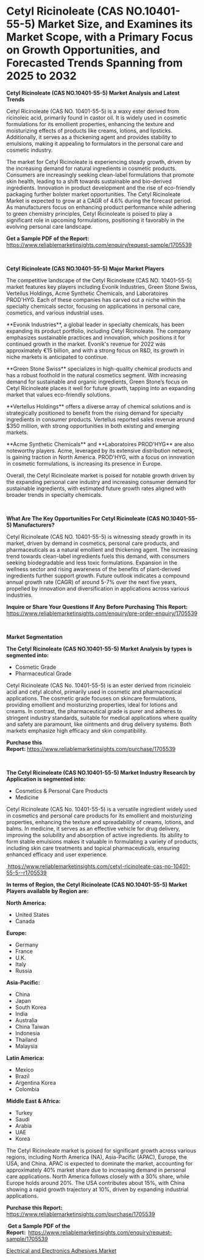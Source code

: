 <p><h1>Cetyl Ricinoleate (CAS NO.10401-55-5) Market Size, and Examines its Market Scope, with a Primary Focus on Growth Opportunities, and Forecasted Trends Spanning from 2025 to 2032</h1></p><p><strong>Cetyl Ricinoleate (CAS NO.10401-55-5) Market Analysis and Latest Trends</strong></p>
<p><p>Cetyl Ricinoleate (CAS NO. 10401-55-5) is a waxy ester derived from ricinoleic acid, primarily found in castor oil. It is widely used in cosmetic formulations for its emollient properties, enhancing the texture and moisturizing effects of products like creams, lotions, and lipsticks. Additionally, it serves as a thickening agent and provides stability to emulsions, making it appealing to formulators in the personal care and cosmetic industry.</p><p>The market for Cetyl Ricinoleate is experiencing steady growth, driven by the increasing demand for natural ingredients in cosmetic products. Consumers are increasingly seeking clean-label formulations that promote skin health, leading to a shift towards sustainable and bio-derived ingredients. Innovation in product development and the rise of eco-friendly packaging further bolster market opportunities. The Cetyl Ricinoleate Market is expected to grow at a CAGR of 4.6% during the forecast period. As manufacturers focus on enhancing product performance while adhering to green chemistry principles, Cetyl Ricinoleate is poised to play a significant role in upcoming formulations, positioning it favorably in the evolving personal care landscape.</p></p>
<p><strong>Get a Sample PDF of the Report:&nbsp;</strong> <a href="https://www.reliablemarketinsights.com/enquiry/request-sample/1705539?utm_campaign=3191&utm_medium=2&utm_source=Github&utm_content=ia&utm_term=27032025&utm_id=cetyl-ricinoleate-cas-no10401-55-5">https://www.reliablemarketinsights.com/enquiry/request-sample/1705539</a></p>
<p>&nbsp;</p>
<p><strong>Cetyl Ricinoleate (CAS NO.10401-55-5) Major Market Players</strong></p>
<p><p>The competitive landscape of the Cetyl Ricinoleate (CAS NO. 10401-55-5) market features key players including Evonik Industries, Green Stone Swiss, Vertellus Holdings, Acme Synthetic Chemicals, and Laboratoires PROD'HYG. Each of these companies has carved out a niche within the specialty chemicals sector, focusing on applications in personal care, cosmetics, and various industrial uses.</p><p>**Evonik Industries**, a global leader in specialty chemicals, has been expanding its product portfolio, including Cetyl Ricinoleate. The company emphasizes sustainable practices and innovation, which positions it for continued growth in the market. Evonik's revenue for 2022 was approximately €15 billion, and with a strong focus on R&D, its growth in niche markets is anticipated to continue.</p><p>**Green Stone Swiss** specializes in high-quality chemical products and has a robust foothold in the natural cosmetics segment. With increasing demand for sustainable and organic ingredients, Green Stone’s focus on Cetyl Ricinoleate places it well for future growth, tapping into an expanding market that values eco-friendly solutions.</p><p>**Vertellus Holdings** offers a diverse array of chemical solutions and is strategically positioned to benefit from the rising demand for specialty ingredients in consumer products. Vertellus reported sales revenue around $350 million, with strong opportunities in both existing and emerging markets.</p><p>**Acme Synthetic Chemicals** and **Laboratoires PROD'HYG** are also noteworthy players. Acme, leveraged by its extensive distribution network, is gaining traction in North America. PROD'HYG, with a focus on innovation in cosmetic formulations, is increasing its presence in Europe.</p><p>Overall, the Cetyl Ricinoleate market is poised for notable growth driven by the expanding personal care industry and increasing consumer demand for sustainable ingredients, with estimated future growth rates aligned with broader trends in specialty chemicals.</p></p>
<p>&nbsp;</p>
<p><strong>What Are The Key Opportunities For Cetyl Ricinoleate (CAS NO.10401-55-5) Manufacturers?</strong></p>
<p><p>Cetyl Ricinoleate (CAS NO. 10401-55-5) is witnessing steady growth in its market, driven by demand in cosmetics, personal care products, and pharmaceuticals as a natural emollient and thickening agent. The increasing trend towards clean-label ingredients fuels this demand, with consumers seeking biodegradable and less toxic formulations. Expansion in the wellness sector and rising awareness of the benefits of plant-derived ingredients further support growth. Future outlook indicates a compound annual growth rate (CAGR) of around 5-7% over the next five years, propelled by innovation and diversification in applications across various industries.</p></p>
<p><strong>Inquire or Share Your Questions If Any Before Purchasing This Report:</strong> <a href="https://www.reliablemarketinsights.com/enquiry/pre-order-enquiry/1705539?utm_campaign=3191&utm_medium=2&utm_source=Github&utm_content=ia&utm_term=27032025&utm_id=cetyl-ricinoleate-cas-no10401-55-5">https://www.reliablemarketinsights.com/enquiry/pre-order-enquiry/1705539</a></p>
<p>&nbsp;</p>
<p><strong>Market Segmentation</strong></p>
<p><strong>The Cetyl Ricinoleate (CAS NO.10401-55-5) Market Analysis by types is segmented into:</strong></p>
<p><ul><li>Cosmetic Grade</li><li>Pharmaceutical Grade</li></ul></p>
<p><p>Cetyl Ricinoleate (CAS No. 10401-55-5) is an ester derived from ricinoleic acid and cetyl alcohol, primarily used in cosmetic and pharmaceutical applications. The cosmetic grade focuses on skincare formulations, providing emollient and moisturizing properties, ideal for lotions and creams. In contrast, the pharmaceutical grade is purer and adheres to stringent industry standards, suitable for medical applications where quality and safety are paramount, like ointments and drug delivery systems. Both markets emphasize high efficacy and skin compatibility.</p></p>
<p><strong>Purchase this Report:&nbsp;</strong><a href="https://www.reliablemarketinsights.com/purchase/1705539?utm_campaign=3191&utm_medium=2&utm_source=Github&utm_content=ia&utm_term=27032025&utm_id=cetyl-ricinoleate-cas-no10401-55-5">https://www.reliablemarketinsights.com/purchase/1705539</a></p>
<p>&nbsp;</p>
<p><strong>The Cetyl Ricinoleate (CAS NO.10401-55-5) Market Industry Research by Application is segmented into:</strong></p>
<p><ul><li>Cosmetics & Personal Care Products</li><li>Medicine</li></ul></p>
<p><p>Cetyl Ricinoleate (CAS No. 10401-55-5) is a versatile ingredient widely used in cosmetics and personal care products for its emollient and moisturizing properties, enhancing the texture and spreadability of creams, lotions, and balms. In medicine, it serves as an effective vehicle for drug delivery, improving the solubility and absorption of active ingredients. Its ability to form stable emulsions makes it valuable in formulating a variety of products, including skin care treatments and topical pharmaceuticals, ensuring enhanced efficacy and user experience.</p></p>
<p><a href="https://www.reliablemarketinsights.com/cetyl-ricinoleate-cas-no-10401-55-5--r1705539?utm_campaign=3191&utm_medium=2&utm_source=Github&utm_content=ia&utm_term=27032025&utm_id=cetyl-ricinoleate-cas-no10401-55-5">&nbsp;https://www.reliablemarketinsights.com/cetyl-ricinoleate-cas-no-10401-55-5--r1705539</a></p>
<p><strong>In terms of Region, the Cetyl Ricinoleate (CAS NO.10401-55-5) Market Players available by Region are:</strong></p>
<p>
    <p> <strong> North America: </strong>
        <ul>
            <li>United States</li>
            <li>Canada</li>
        </ul>
        </p> 
    <p> <strong> Europe: </strong>
        <ul>
            <li>Germany</li>
            <li>France</li>
            <li>U.K.</li>
            <li>Italy</li>
            <li>Russia</li>
        </ul>
        </p> 
    <p> <strong> Asia-Pacific: </strong>
        <ul>
            <li>China</li>
            <li>Japan</li>
            <li>South Korea</li>
            <li>India</li>
            <li>Australia</li>
            <li>China Taiwan</li>
            <li>Indonesia</li>
            <li>Thailand</li>
            <li>Malaysia</li>
        </ul>
        </p> 
    <p> <strong> Latin America: </strong>
        <ul>
            <li>Mexico</li>
            <li>Brazil</li>
            <li>Argentina Korea</li>
            <li>Colombia</li>
        </ul>
        </p> 
    <p> <strong> Middle East & Africa: </strong>
        <ul>
            <li>Turkey</li>
            <li>Saudi</li>
            <li>Arabia</li>
            <li>UAE</li>
            <li>Korea</li>
        </ul>
    </p>
    </p>
<p><p>The Cetyl Ricinoleate market is poised for significant growth across various regions, including North America (NA), Asia-Pacific (APAC), Europe, the USA, and China. APAC is expected to dominate the market, accounting for approximately 40% market share due to increasing demand in personal care applications. North America follows closely with a 30% share, while Europe holds around 20%. The USA contributes about 15%, with China showing a rapid growth trajectory at 10%, driven by expanding industrial applications.</p></p>
<p><strong>Purchase this Report: </strong><a href="https://www.reliablemarketinsights.com/purchase/1705539?utm_campaign=3191&utm_medium=2&utm_source=Github&utm_content=ia&utm_term=27032025&utm_id=cetyl-ricinoleate-cas-no10401-55-5">https://www.reliablemarketinsights.com/purchase/1705539</a></p>
<p>&nbsp;<strong>Get a Sample PDF of the Report:&nbsp;&nbsp;</strong><a href="https://www.reliablemarketinsights.com/enquiry/request-sample/1705539?utm_campaign=3191&utm_medium=2&utm_source=Github&utm_content=ia&utm_term=27032025&utm_id=cetyl-ricinoleate-cas-no10401-55-5">https://www.reliablemarketinsights.com/enquiry/request-sample/1705539</a></p>
<p><strong></strong></p>
<p><p><a href="https://github.com/cagleplittrw/Market-Research-Report-List-1/blob/main/electrical-and-electronics-adhesives-market.md?utm_campaign=3191&utm_medium=2&utm_source=Github&utm_content=ia&utm_term=27032025&utm_id=cetyl-ricinoleate-cas-no10401-55-5">Electrical and Electronics Adhesives Market</a></p></p>